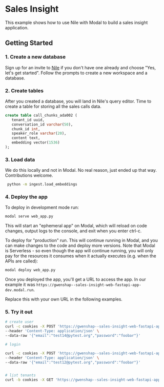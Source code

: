 # Sales Insight

This example shows how to use Nile with Modal to build a sales insight application.

## Getting Started

### 1. Create a new database

Sign up for an invite to [Nile](https://thenile.dev) if you don't have one already and choose "Yes, let's get started". Follow the prompts to create a new workspace and a database.

### 2. Create tables

After you created a database, you will land in Nile's query editor. Time to create a table for storing all the sales calls data.

```sql
create table call_chunks_ada002 ( 
   tenant_id uuid,
   conversation_id varchar(50),
   chunk_id int,
   speaker_role varchar(20),
   content text,
   embedding vector(1536)
);
```

### 3. Load data

We do this locally and not in Modal. No real reason, just ended up that way. Contributions welcome.

```bash
 python -m ingest.load_embeddings
```

### 4. Deploy the app

To deploy in development mode run:

```bash
modal serve web_app.py
```

This will start an "ephemeral app" on Modal, which will reload on code changes, output logs to the console, and exit when you enter ctrl-c.

To deploy for "production" run. This will continue running in Modal, and you can make changes to the code and deploy more versions. 
Note that Modal is Serverless - so even though the app will continue running, you will only pay for the resources it consumes when it actually executes 
(e.g. when the APIs are called):

```bash
modal deploy web_app.py
```

Once you deployed the app, you'll get a URL to access the app.
In our example it was  `https://gwenshap--sales-insight-web-fastapi-app-dev.modal.run`.

Replace this with your own URL in the following examples.

### 5. Try it out

```bash
# create user
curl -c cookies -X POST 'https://gwenshap--sales-insight-web-fastapi-app-dev.modal.run/api/sign-up' \
--header 'Content-Type: application/json' \
--data-raw '{"email":"test14@pytest.org","password":"foobar"}'

# login

curl -c cookies -X POST 'https://gwenshap--sales-insight-web-fastapi-app-dev.modal.run/api/login' \
--header 'Content-Type: application/json' \
--data-raw '{"email":"test12@pytest.org","password":"foobar"}'


# list tenants
curl -b cookies -X GET 'https://gwenshap--sales-insight-web-fastapi-app-dev.modal.run/api/tenants'
```

